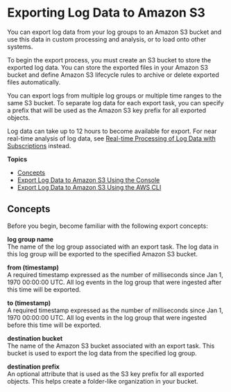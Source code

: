# Exporting Log Data to Amazon S3<a name="S3Export"></a>

You can export log data from your log groups to an Amazon S3 bucket and use this data in custom processing and analysis, or to load onto other systems\.

To begin the export process, you must create an S3 bucket to store the exported log data\. You can store the exported files in your Amazon S3 bucket and define Amazon S3 lifecycle rules to archive or delete exported files automatically\.

You can export logs from multiple log groups or multiple time ranges to the same S3 bucket\. To separate log data for each export task, you can specify a prefix that will be used as the Amazon S3 key prefix for all exported objects\.

Log data can take up to 12 hours to become available for export\. For near real\-time analysis of log data, see [Real\-time Processing of Log Data with Subscriptions](Subscriptions.md) instead\.

**Topics**
+ [Concepts](#S3concepts)
+ [Export Log Data to Amazon S3 Using the Console](S3ExportTasksConsole.md)
+ [Export Log Data to Amazon S3 Using the AWS CLI](S3ExportTasks.md)

## Concepts<a name="S3concepts"></a>

Before you begin, become familiar with the following export concepts:

**log group name**  
The name of the log group associated with an export task\. The log data in this log group will be exported to the specified Amazon S3 bucket\.

**from \(timestamp\)**  
A required timestamp expressed as the number of milliseconds since Jan 1, 1970 00:00:00 UTC\. All log events in the log group that were ingested after this time will be exported\.

**to \(timestamp\)**  
A required timestamp expressed as the number of milliseconds since Jan 1, 1970 00:00:00 UTC\. All log events in the log group that were ingested before this time will be exported\.

**destination bucket**  
The name of the Amazon S3 bucket associated with an export task\. This bucket is used to export the log data from the specified log group\.

**destination prefix**  
An optional attribute that is used as the S3 key prefix for all exported objects\. This helps create a folder\-like organization in your bucket\.